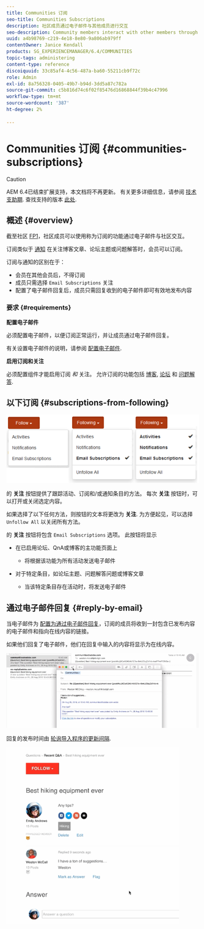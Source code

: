 ```yaml
---
title: Communities 订阅
seo-title: Communities Subscriptions
description: 社区成员通过电子邮件与其他成员进行交互
seo-description: Community members interact with other members through email
uuid: a4b98769-c219-4e18-8e80-9a806ab979ff
contentOwner: Janice Kendall
products: SG_EXPERIENCEMANAGER/6.4/COMMUNITIES
topic-tags: administering
content-type: reference
discoiquuid: 33c85af4-4c56-487a-ba60-55211cb9f72c
role: Admin
exl-id: 8a756328-0405-49b7-b94d-3dd5a87c782a
source-git-commit: c5b816d74c6f02f85476d16868844f39b4c47996
workflow-type: tm+mt
source-wordcount: '387'
ht-degree: 2%

---
```


# Communities 订阅 {#communities-subscriptions}

>[!CAUTION]
>
>AEM 6.4已结束扩展支持，本文档将不再更新。 有关更多详细信息，请参阅 [技术支助期](https://helpx.adobe.com/cn/support/programs/eol-matrix.html). 查找支持的版本 [此处](https://experienceleague.adobe.com/docs/).

## 概述 {#overview}

截至社区 [FP1](deploy-communities.md#latestfeaturepack)，社区成员可以使用称为订阅的功能通过电子邮件与社区交互。

订阅类似于 [通知](notifications.md) 在关注博客文章、论坛主题或问题解答时，会员可以订阅。

订阅与通知的区别在于：

* 会员在其他会员后，不得订阅
* 成员只需选择 `Email Subscriptions` 关注
* 配置了电子邮件回复后，成员只需回复收到的电子邮件即可有效地发布内容

### 要求 {#requirements}

**配置电子邮件**

必须配置电子邮件，以便订阅正常运行，并让成员通过电子邮件回复。

有关设置电子邮件的说明，请参阅 [配置电子邮件](email.md).

**启用订阅和关注**

必须配置组件才能启用订阅 *和* 关注。 允许订阅的功能包括 [博客](blog-feature.md), [论坛](forum.md) 和 [问题解答](working-with-qna.md).

## 以下订阅 {#subscriptions-from-following}

![chlimage_1-5](assets/chlimage_1-5.png)

的 **关注** 按钮提供了跟踪活动、订阅和/或通知条目的方法。 每次 **关注** 按钮时，可以打开或关闭选定内容。

如果选择了以下任何方法，则按钮的文本将更改为 **关注**. 为方便起见，可以选择 `Unfollow All` 以关闭所有方法。

的 **关注** 按钮将包含 `Email Subscriptions` 选项。 此按钮将显示

* 在已启用论坛、QnA或博客的主功能页面上

   * 将根据该功能为所有活动发送电子邮件

* 对于特定条目，如论坛主题、问题解答问题或博客文章

   * 当该特定条目存在活动时，将发送电子邮件

## 通过电子邮件回复 {#reply-by-email}

当电子邮件为 [配置为通过电子邮件回复](email.md#configure-polling-importer)，订阅的成员将收到一封包含已发布内容的电子邮件和指向在线内容的链接。

如果他们回复了电子邮件，他们在回复中输入的内容将显示为在线内容。

![chlimage_1-6](assets/chlimage_1-6.png)

回复的发布时间由 [轮询导入程序的更新间隔](email.md#configure-polling-importer).

![chlimage_1-7](assets/chlimage_1-7.png)
